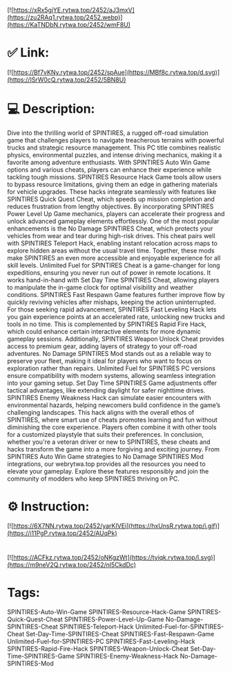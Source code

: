 [![https://xRx5gjYE.rytwa.top/2452/aJ3mxV](https://zu2RAq1.rytwa.top/2452.webp)](https://KaTNDbN.rytwa.top/2452/wmF8U)
# ✅ Link:
[![https://Bf7vKNy.rytwa.top/2452/spAue](https://MBf8c.rytwa.top/d.svg)](https://ISrW0cQ.rytwa.top/2452/5BN8U)
# 💻 Description:
Dive into the thrilling world of SPINTIRES, a rugged off-road simulation game that challenges players to navigate treacherous terrains with powerful trucks and strategic resource management. This PC title combines realistic physics, environmental puzzles, and intense driving mechanics, making it a favorite among adventure enthusiasts. With SPINTIRES Auto Win Game options and various cheats, players can enhance their experience while tackling tough missions.
SPINTIRES Resource Hack Game tools allow users to bypass resource limitations, giving them an edge in gathering materials for vehicle upgrades. These hacks integrate seamlessly with features like SPINTIRES Quick Quest Cheat, which speeds up mission completion and reduces frustration from lengthy objectives. By incorporating SPINTIRES Power Level Up Game mechanics, players can accelerate their progress and unlock advanced gameplay elements effortlessly.
One of the most popular enhancements is the No Damage SPINTIRES Cheat, which protects your vehicles from wear and tear during high-risk drives. This cheat pairs well with SPINTIRES Teleport Hack, enabling instant relocation across maps to explore hidden areas without the usual travel time. Together, these mods make SPINTIRES an even more accessible and enjoyable experience for all skill levels.
Unlimited Fuel for SPINTIRES Cheat is a game-changer for long expeditions, ensuring you never run out of power in remote locations. It works hand-in-hand with Set Day Time SPINTIRES Cheat, allowing players to manipulate the in-game clock for optimal visibility and weather conditions. SPINTIRES Fast Respawn Game features further improve flow by quickly reviving vehicles after mishaps, keeping the action uninterrupted.
For those seeking rapid advancement, SPINTIRES Fast Leveling Hack lets you gain experience points at an accelerated rate, unlocking new trucks and tools in no time. This is complemented by SPINTIRES Rapid Fire Hack, which could enhance certain interactive elements for more dynamic gameplay sessions. Additionally, SPINTIRES Weapon Unlock Cheat provides access to premium gear, adding layers of strategy to your off-road adventures.
No Damage SPINTIRES Mod stands out as a reliable way to preserve your fleet, making it ideal for players who want to focus on exploration rather than repairs. Unlimited Fuel for SPINTIRES PC versions ensure compatibility with modern systems, allowing seamless integration into your gaming setup. Set Day Time SPINTIRES Game adjustments offer tactical advantages, like extending daylight for safer nighttime drives.
SPINTIRES Enemy Weakness Hack can simulate easier encounters with environmental hazards, helping newcomers build confidence in the game’s challenging landscapes. This hack aligns with the overall ethos of SPINTIRES, where smart use of cheats promotes learning and fun without diminishing the core experience. Players often combine it with other tools for a customized playstyle that suits their preferences.
In conclusion, whether you're a veteran driver or new to SPINTIRES, these cheats and hacks transform the game into a more forgiving and exciting journey. From SPINTIRES Auto Win Game strategies to No Damage SPINTIRES Mod integrations, our webrytwa.top provides all the resources you need to elevate your gameplay. Explore these features responsibly and join the community of modders who keep SPINTIRES thriving on PC.

# ⚙️ Instruction:
[![https://6X7NN.rytwa.top/2452/yarKIVEi](https://hxUnsR.rytwa.top/i.gif)](https://i11PgP.rytwa.top/2452/AUqPk)
#
[![https://ACFkz.rytwa.top/2452/oNKgzWt](https://tyiqk.rytwa.top/l.svg)](https://m9neV2Q.rytwa.top/2452/nl5CkdDc)
# Tags:
SPINTIRES-Auto-Win-Game SPINTIRES-Resource-Hack-Game SPINTIRES-Quick-Quest-Cheat SPINTIRES-Power-Level-Up-Game No-Damage-SPINTIRES-Cheat SPINTIRES-Teleport-Hack Unlimited-Fuel-for-SPINTIRES-Cheat Set-Day-Time-SPINTIRES-Cheat SPINTIRES-Fast-Respawn-Game Unlimited-Fuel-for-SPINTIRES-PC SPINTIRES-Fast-Leveling-Hack SPINTIRES-Rapid-Fire-Hack SPINTIRES-Weapon-Unlock-Cheat Set-Day-Time-SPINTIRES-Game SPINTIRES-Enemy-Weakness-Hack No-Damage-SPINTIRES-Mod





